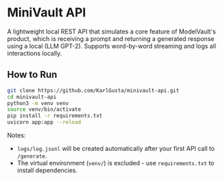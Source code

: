 # MiniVault API

A lightweight local REST API that simulates a core feature of ModelVault's product, which is receiving a prompt and returning a generated response using a local (LLM GPT-2). Supports word-by-word streaming and logs all interactions locally.   

## How to Run

```bash
git clone https://github.com/KarlGusta/minivault-api.git
cd minivault-api
python3 -m venv venv
source venv/bin/activate
pip install -r requirements.txt
uvicorn app:app --reload 
```

Notes:
- `logs/log.jsonl` will be created automatically after your first API call to `/generate`.
- The virtual environment (`venv/`) is excluded - use `requirements.txt` to install dependencies.

